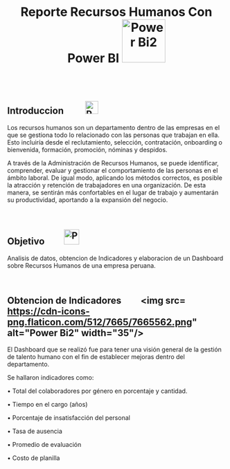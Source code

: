 
<div align="center">

# Reporte Recursos Humanos Con Power BI <img src="https://1000logos.net/wp-content/uploads/2022/08/Microsoft-Power-BI-Logo-768x432.png" alt="Power Bi2" width="100"/>

</div>

<br/><br/>

## Introduccion &nbsp;&nbsp;&nbsp;&nbsp;&nbsp;&nbsp;&nbsp;&nbsp;   <img src="https://cdn-icons-png.flaticon.com/512/3891/3891613.png" alt="Power Bi2" width="30"/>


Los recursos humanos son un departamento dentro de las empresas en el que se gestiona todo lo relacionado con las personas que trabajan en ella. Esto incluiría desde el reclutamiento, selección, contratación, onboarding o bienvenida, formación, promoción, nóminas y despidos.

A través de la Administración de Recursos Humanos, se puede identificar, comprender, evaluar y gestionar el comportamiento de las personas en el ámbito laboral. De igual modo, aplicando los métodos correctos, es posible la atracción y retención de trabajadores en una organización. De esta manera, se sentirán más confortables en el lugar de trabajo y aumentarán su productividad, aportando a la expansión del negocio.

<br/>

##  Objetivo  &nbsp;&nbsp;&nbsp;&nbsp;&nbsp;&nbsp;&nbsp;  <img src="https://cdn-icons-png.flaticon.com/512/6821/6821002.png" alt="Power Bi2" width="35"/>
Analisis de datos, obtencion de Indicadores y elaboracion de un Dashboard sobre Recursos Humanos de una empresa peruana.

<br/>

## Obtencion de Indicadores     &nbsp;&nbsp;&nbsp;&nbsp;&nbsp;&nbsp;&nbsp;  <img src= https://cdn-icons-png.flaticon.com/512/7665/7665562.png" alt="Power Bi2" width="35"/>
El Dashboard que se realizó fue para tener una visión general de la gestión de talento humano con el fin de establecer mejoras dentro del departamento. 

Se hallaron indicadores como: 

• Total del colaboradores por género en porcentaje y cantidad. 

• Tiempo en el cargo (años) 

• Porcentaje de insatisfacción del personal 

• Tasa de ausencia 

• Promedio de evaluación 

• Costo de planilla




